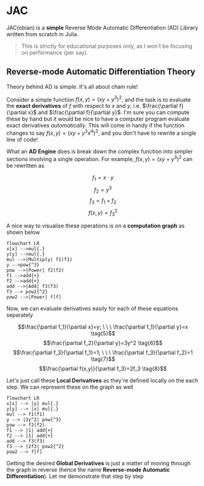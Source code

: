 # JAC

JAC(obian) is a **simple** Reverse Mode Automatic Differentiation (AD) Library written from scratch in Julia. 

> This is strictly for educational purposes only, as I won't be focusing on performance (per say). 

## Reverse-mode Automatic Differentiation Theory
Theory behind AD is simple. It's all about chain rule! 


Consider a simple function $f(x,y)=(xy+y^3)^2$, and the task is to evaluate the **exact derivatives** of $f$ with respect to $x$ and $y$, i.e. $\frac{\partial f}{\partial x}$ and $\frac{\partial f}{\partial y}$. I'm sure you can compute these by hand but it would be nice to have a computer program evaluate exact derivatives *automatically*. This will come in handy if the function changes to say $f(x,y)=(xy+y^3x^4)^3$, and you don't have to rewrite a single line of code! 

What an **AD Engine** does is break down the complex function into simpler sections involving a single operation. For example, $f(x,y)=(xy+y^3)^2$ can be rewritten as

$$f_1 = x \cdot y \tag{1}$$
$$f_2 = y^3 \tag{2}$$
$$f_3 = f_1 + f_2 \tag{3}$$
$$f(x,y) = f_3^2 \tag{4}$$

A nice way to visualise these operations is on a **computation graph** as shown below

```mermaid
flowchart LR
x[x] -->mul{.}
y[y] -->mul{.}
mul -->|Multiply| f1(f1)
y -->pow{^3}
pow -->|Power| f2(f2)
f1 -->add{+}
f2 -->add{+}
add -->|Add| f3(f3)
f3 --> pow2{^2}
pow2 -->|Power| f[f]
```

Now, we can evaluate derivatives easily for each of these equations separately

$$\frac{\partial f_1}{\partial x}=y; \ \ \ \frac{\partial f_1}{\partial y}=x \tag{5}$$
$$\frac{\partial f_2}{\partial y}=3y^2 \tag{6}$$
$$\frac{\partial f_3}{\partial f_1}=1; \ \ \ \frac{\partial f_3}{\partial f_2}=1 \tag{7}$$
$$\frac{\partial f(x,y)}{\partial f_3}=2f_3 \tag{8}$$

Let's just call these **Local Derivatives** as they're defined locally on the each step. We can represent these on the graph as well

```mermaid
flowchart LR
x[x] --> |y| mul{.}
y[y] --> |x| mul{.}
mul --> f1(f1)
y --> |3y^2| pow{^3}
pow --> f2(f2)
f1 --> |1| add{+}
f2 --> |1| add{+}
add --> f3(f3)
f3 --> |2f3| pow2{^2}
pow2 --> f[f]
```

Getting the desired **Global Derivatives** is just a matter of moving through the graph in reverse (hence the name **Reverse-mode Automatic Differentiation**). Let me demonstrate that step by step


